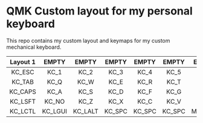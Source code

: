 # QMK Custom layout for my personal keyboard

This repo contains my custom layout and keymaps for my custom mechanical keyboard.

| Layout 1 | EMPTY | EMPTY | EMPTY | EMPTY | EMPTY | EMPTY | EMPTY | EMPTY | EMPTY | EMPTY | EMPTY | EMPTY | EMPTY | EMPTY |
| :---: | :---: | :---: | :---: | :---: | :---: | :---: | :---: | :---: | :---: | :---: | :---: | :---: | :---: | :---: |
| KC_ESC | KC_1 | KC_2 | KC_3 | KC_4 | KC_5 | KC_6 | KC_7 | KC_8 | KC_9 | KC_0 | KC_MINS | KC_EQL | KC_NO | KC_BSPC |
| KC_TAB | KC_Q | KC_W | KC_E | KC_R | KC_T | KC_Y | KC_U | KC_I | KC_O | KC_P | KC_LBRC | KC_RBRC | KC_BSLS | EMPTY |
| KC_CAPS | KC_A | KC_S | KC_D | KC_F | KC_G | KC_H | KC_J | KC_K | KC_L | KC_SCLN | KC_QUOT | KC_ENT | EMPTY | EMPTY |
| KC_LSFT | KC_NO | KC_Z | KC_X | KC_C | KC_V | KC_B | KC_N | KC_M | KC_COMM | KC_DOT | KC_SLSH | KC_UP | KC_RSFT | EMPTY |
| KC_LCTL | KC_LGUI | KC_LALT | KC_SPC | KC_SPC | KC_SPC | MO(_FN) | KC_RCTL | KC_LEFT | KC_DOWN | KC_RGHT | EMPTY | EMPTY |EMPTY | EMPTY |
